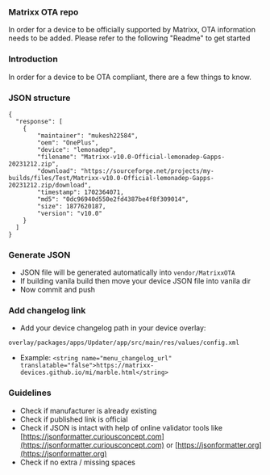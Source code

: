 ### Matrixx OTA repo
In order for a device to be officially supported by Matrixx, OTA information needs to be added.
Please refer to the following "Readme" to get started

### Introduction
In order for a device to be OTA compliant, there are a few things to know.

### JSON structure
```
{
  "response": [
    {
        "maintainer": "mukesh22584",
        "oem": "OnePlus",
        "device": "lemonadep",
        "filename": "Matrixx-v10.0-Official-lemonadep-Gapps-20231212.zip",
        "download": "https://sourceforge.net/projects/my-builds/files/Test/Matrixx-v10.0-Official-lemonadep-Gapps-20231212.zip/download",
        "timestamp": 1702364071,
        "md5": "0dc96940d550e2fd4387be4f8f309014",
        "size": 1877620187,
        "version": "v10.0"
    }
  ]
}
```
### Generate JSON
- JSON file will be generated automatically into ```vendor/MatrixxOTA```
- If building vanila build then move your device JSON file into vanila dir
- Now commit and push

### Add changelog link
- Add your device changelog path in your device overlay:
```
overlay/packages/apps/Updater/app/src/main/res/values/config.xml
```
- Example: ```<string name="menu_changelog_url" translatable="false">https://matrixx-devices.github.io/mi/marble.html</string>```

### Guidelines
* Check if manufacturer is already existing
* Check if published link is official
* Check if JSON is intact with help of online validator tools like [https://jsonformatter.curiousconcept.com](https://jsonformatter.curiousconcept.com) or [https://jsonformatter.org](https://jsonformatter.org)
* Check if no extra / missing spaces
